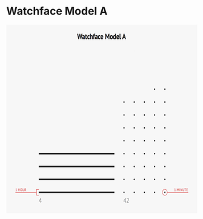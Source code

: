 # Watchface Model A

<img src="https://github.com/superhugo/watchface-model-a/raw/master/watchface-model-a@2x.png" width="636px" height="497px"/>
